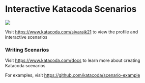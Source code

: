 # Interactive Katacoda Scenarios

[![](http://shields.katacoda.com/katacoda/sivarajk21/count.svg)](https://www.katacoda.com/sivarajk21 "Get your profile on Katacoda.com")

Visit https://www.katacoda.com/sivarajk21 to view the profile and interactive scenarios

### Writing Scenarios
Visit https://www.katacoda.com/docs to learn more about creating Katacoda scenarios

For examples, visit https://github.com/katacoda/scenario-example
